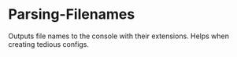 # Parsing-Filenames
Outputs file names to the console with their extensions. Helps when creating tedious configs.
